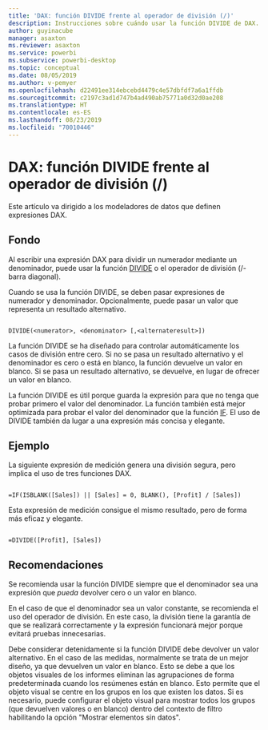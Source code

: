 ```yaml
---
title: 'DAX: función DIVIDE frente al operador de división (/)'
description: Instrucciones sobre cuándo usar la función DIVIDE de DAX.
author: guyinacube
manager: asaxton
ms.reviewer: asaxton
ms.service: powerbi
ms.subservice: powerbi-desktop
ms.topic: conceptual
ms.date: 08/05/2019
ms.author: v-pemyer
ms.openlocfilehash: d22491ee314ebcebd4479c4e57dbfdf7a6a1ffdb
ms.sourcegitcommit: c2197c3ad1d747b4ad490ab75771a0d32d0ae208
ms.translationtype: HT
ms.contentlocale: es-ES
ms.lasthandoff: 08/23/2019
ms.locfileid: "70010446"
---
```

# <a name="dax-divide-function-vs-divide-operator-"></a>DAX: función DIVIDE frente al operador de división (/)

Este artículo va dirigido a los modeladores de datos que definen expresiones DAX.

## <a name="background"></a>Fondo

Al escribir una expresión DAX para dividir un numerador mediante un denominador, puede usar la función [DIVIDE](/dax/divide-function-dax) o el operador de división (/-barra diagonal).

Cuando se usa la función DIVIDE, se deben pasar expresiones de numerador y denominador. Opcionalmente, puede pasar un valor que representa un resultado alternativo.

```dax

DIVIDE(<numerator>, <denominator> [,<alternateresult>])

```

La función DIVIDE se ha diseñado para controlar automáticamente los casos de división entre cero. Si no se pasa un resultado alternativo y el denominador es cero o está en blanco, la función devuelve un valor en blanco. Si se pasa un resultado alternativo, se devuelve, en lugar de ofrecer un valor en blanco.

La función DIVIDE es útil porque guarda la expresión para que no tenga que probar primero el valor del denominador. La función también está mejor optimizada para probar el valor del denominador que la función [IF](/dax/if-function-dax). El uso de DIVIDE también da lugar a una expresión más concisa y elegante.

## <a name="example"></a>Ejemplo

La siguiente expresión de medición genera una división segura, pero implica el uso de tres funciones DAX.

```dax

=IF(ISBLANK([Sales]) || [Sales] = 0, BLANK(), [Profit] / [Sales])

```

Esta expresión de medición consigue el mismo resultado, pero de forma más eficaz y elegante.

```dax

=DIVIDE([Profit], [Sales])

```

## <a name="recommendations"></a>Recomendaciones

Se recomienda usar la función DIVIDE siempre que el denominador sea una expresión que _pueda_ devolver cero o un valor en blanco.

En el caso de que el denominador sea un valor constante, se recomienda el uso del operador de división. En este caso, la división tiene la garantía de que se realizará correctamente y la expresión funcionará mejor porque evitará pruebas innecesarias.

Debe considerar detenidamente si la función DIVIDE debe devolver un valor alternativo. En el caso de las medidas, normalmente se trata de un mejor diseño, ya que devuelven un valor en blanco. Esto se debe a que los objetos visuales de los informes eliminan las agrupaciones de forma predeterminada cuando los resúmenes están en blanco. Esto permite que el objeto visual se centre en los grupos en los que existen los datos. Si es necesario, puede configurar el objeto visual para mostrar todos los grupos (que devuelven valores o en blanco) dentro del contexto de filtro habilitando la opción "Mostrar elementos sin datos".
